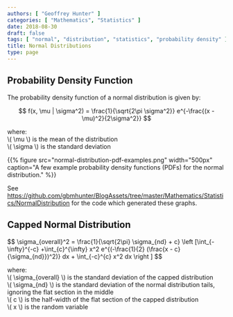 ```yaml
---
authors: [ "Geoffrey Hunter" ]
categories: [ "Mathematics", "Statistics" ]
date: 2018-08-30
draft: false
tags: [ "normal", "distribution", "statistics", "probability density" ]
title: Normal Distributions
type: page
---
```


<h2>Probability Density Function</h2>

<p>The probability density function of a normal distribution is given by:</p>

$$ f(x, \mu | \sigma^2) = \frac{1}{\sqrt{2\pi \sigma^2}} e^{-\frac{(x - \mu)^2}{2\sigma^2}} $$

<p class="centered">
where:<br>
\( \mu \) is the mean of the distribution<br>
\( \sigma \) is the standard deviation<br>
</p>

{{% figure src="normal-distribution-pdf-examples.png" width="500px" caption="A few example probability density functions (PDFs) for the normal distribution."  %}}

<p>See <a href="https://github.com/gbmhunter/BlogAssets/tree/master/Mathematics/Statistics/NormalDistribution">https://github.com/gbmhunter/BlogAssets/tree/master/Mathematics/Statistics/NormalDistribution</a> for the code which generated these graphs.</p>

<h2>Capped Normal Distribution</h2>

<p>
$$ \sigma_{overall}^2 = \frac{1}{\sqrt{2\pi} \sigma_{nd} + c} \left [\int_{-\infty}^{-c} +\int_{c}^{\infty} x^2 e^{(-\frac{1}{2} (\frac{x - c}{\sigma_{nd}})^2)} dx + \int_{-c}^{c} x^2 dx \right ] $$
</p>

<p class="centered">
where:<br>
\( \sigma_{overall} \) is the standard deviation of the capped distribution<br>
\( \sigma_{nd} \) is the standard deviation of the normal distribution tails, ignoring the flat section in the middle<br>
\( c \) is the half-width of the flat section of the capped distribution<br>
\( x \) is the random variable<br>
</p>
